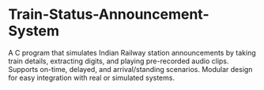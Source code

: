# Train-Status-Announcement-System
A C program that simulates Indian Railway station announcements by taking train details, extracting digits, and playing pre-recorded audio clips. Supports on-time, delayed, and arrival/standing scenarios. Modular design for easy integration with real or simulated systems.
